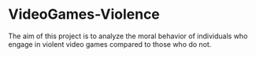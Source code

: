 # VideoGames-Violence
The aim of this project is to analyze the moral behavior of individuals who engage in violent video games compared to those who do not.
